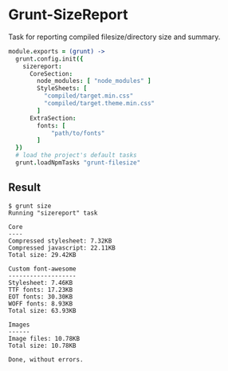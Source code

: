 Grunt-SizeReport
================
Task for reporting compiled filesize/directory size and summary.

```coffee
module.exports = (grunt) ->
  grunt.config.init({
    sizereport:
      CoreSection:
        node_modules: [ "node_modules" ]
        StyleSheets: [
          "compiled/target.min.css"
          "compiled/target.theme.min.css"
        ]
      ExtraSection:
        fonts: [
            "path/to/fonts"
        ]
  })
  # load the project's default tasks
  grunt.loadNpmTasks "grunt-filesize"
```

Result
------

    $ grunt size 
    Running "sizereport" task

    Core
    ----
    Compressed stylesheet: 7.32KB
    Compressed javascript: 22.11KB
    Total size: 29.42KB

    Custom font-awesome
    -------------------
    Stylesheet: 7.46KB
    TTF fonts: 17.23KB
    EOT fonts: 30.30KB
    WOFF fonts: 8.93KB
    Total size: 63.93KB

    Images
    ------
    Image files: 10.78KB
    Total size: 10.78KB

    Done, without errors.

